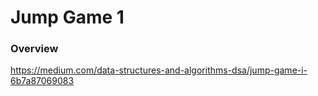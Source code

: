 # Jump Game 1

### Overview

https://medium.com/data-structures-and-algorithms-dsa/jump-game-i-6b7a87069083

